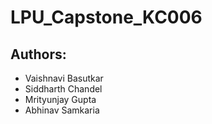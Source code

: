 # LPU_Capstone_KC006

## Authors:
- Vaishnavi Basutkar
- Siddharth Chandel
- Mrityunjay Gupta
- Abhinav Samkaria
